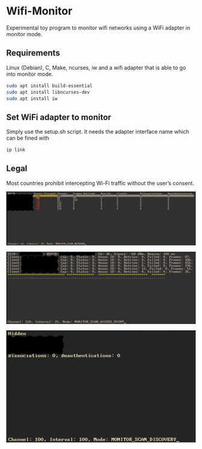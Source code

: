 # Wifi-Monitor

Experimental toy program to monitor wifi networks using a WiFi adapter in monitor mode.

## Requirements

Linux (Debian), C, Make, ncurses, iw and a wifi adapter that is able to go into monitor mode.

```bash
sudo apt install build-essential
sudo apt install libncurses-dev
sudo apt install iw
```

## Set WiFi adapter to monitor 

Simply use the setup.sh script. It needs the adapter interface name which can be fined with 
```bash
ip link
```

## Legal

Most countries prohibit intercepting Wi-Fi traffic without the user’s consent.

<p align="center">
  <img src="https://github.com/joexbayer/Wifi-monitor/blob/main/imgs/aps.png?raw=true">
</p>

<p align="center">
  <img src="https://github.com/joexbayer/Wifi-monitor/blob/main/imgs/clients.png?raw=true">
</p>

<p align="center">
  <img src="https://github.com/joexbayer/Wifi-monitor/blob/main/imgs/networks.png?raw=true">
</p>